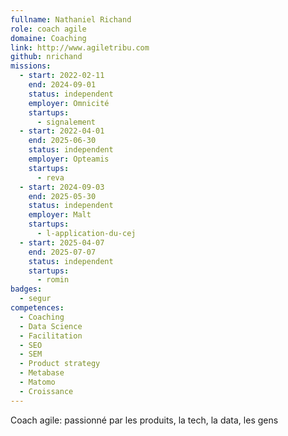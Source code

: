 ```yaml
---
fullname: Nathaniel Richand
role: coach agile
domaine: Coaching
link: http://www.agiletribu.com
github: nrichand
missions:
  - start: 2022-02-11
    end: 2024-09-01
    status: independent
    employer: Omnicité
    startups:
      - signalement
  - start: 2022-04-01
    end: 2025-06-30
    status: independent
    employer: Opteamis
    startups:
      - reva
  - start: 2024-09-03
    end: 2025-05-30
    status: independent
    employer: Malt
    startups:
      - l-application-du-cej
  - start: 2025-04-07
    end: 2025-07-07
    status: independent
    startups:
      - romin
badges:
  - segur
competences:
  - Coaching
  - Data Science
  - Facilitation
  - SEO
  - SEM
  - Product strategy
  - Metabase
  - Matomo
  - Croissance
---
```

Coach agile: passionné par les produits, la tech, la data, les gens